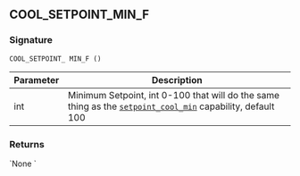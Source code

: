## COOL\_SETPOINT\_MIN\_F


### Signature

`COOL_SETPOINT_ MIN_F ()`


| Parameter | Description |
| --- | --- |
| int | Minimum Setpoint, int 0-100 that will do the same thing as the [`setpoint_cool_min`][1] capability, default 100 |


### Returns

\`None
\`

[1]:	https://snap-one.github.io/docs-driverworks-proxyprotocol/#thermostat-capabilities